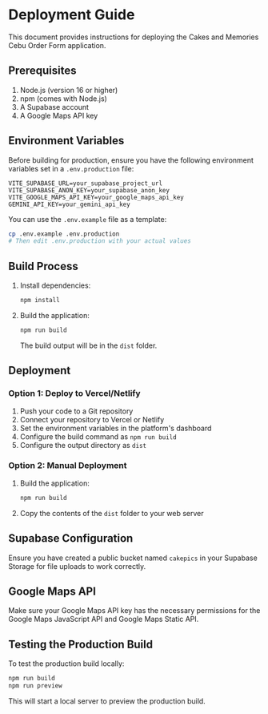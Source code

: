 # Deployment Guide

This document provides instructions for deploying the Cakes and Memories Cebu Order Form application.

## Prerequisites

1. Node.js (version 16 or higher)
2. npm (comes with Node.js)
3. A Supabase account
4. A Google Maps API key

## Environment Variables

Before building for production, ensure you have the following environment variables set in a `.env.production` file:

```env
VITE_SUPABASE_URL=your_supabase_project_url
VITE_SUPABASE_ANON_KEY=your_supabase_anon_key
VITE_GOOGLE_MAPS_API_KEY=your_google_maps_api_key
GEMINI_API_KEY=your_gemini_api_key
```

You can use the `.env.example` file as a template:

```bash
cp .env.example .env.production
# Then edit .env.production with your actual values
```

## Build Process

1. Install dependencies:
   ```bash
   npm install
   ```

2. Build the application:
   ```bash
   npm run build
   ```

   The build output will be in the `dist` folder.

## Deployment

### Option 1: Deploy to Vercel/Netlify

1. Push your code to a Git repository
2. Connect your repository to Vercel or Netlify
3. Set the environment variables in the platform's dashboard
4. Configure the build command as `npm run build`
5. Configure the output directory as `dist`

### Option 2: Manual Deployment

1. Build the application:
   ```bash
   npm run build
   ```

2. Copy the contents of the `dist` folder to your web server

## Supabase Configuration

Ensure you have created a public bucket named `cakepics` in your Supabase Storage for file uploads to work correctly.

## Google Maps API

Make sure your Google Maps API key has the necessary permissions for the Google Maps JavaScript API and Google Maps Static API.

## Testing the Production Build

To test the production build locally:

```bash
npm run build
npm run preview
```

This will start a local server to preview the production build.